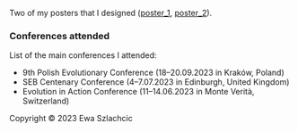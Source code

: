 Two of my posters that I designed ([poster_1](https://github.com/EwaSzlachcic/Posters/blob/main/Szlachcic_Ewa_Evolution%20in%20Action_2023_poster_final.pdf), [poster_2](https://github.com/EwaSzlachcic/Posters/blob/main/Szlachcic_Ewa_SEB_2023_poster_final.pdf)).

### Conferences attended

List of the main conferences I attended:

- 9th Polish Evolutionary Conference (18–20.09.2023 in Kraków, Poland)
- SEB Centenary Conference (4–7.07.2023 in Edinburgh, United Kingdom)
- Evolution in Action Conference (11–14.06.2023 in Monte Verità, Switzerland)

Copyright © 2023 Ewa Szlachcic
